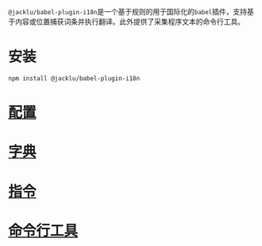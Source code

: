 `@jacklu/babel-plugin-i18n`是一个基于规则的用于国际化的`babel`插件，支持基于内容或位置捕获词条并执行翻译。此外提供了采集程序文本的命令行工具。

# 安装

```
npm install @jacklu/babel-plugin-i18n
```

# [配置](config.md)
# [字典](dictionary.md)
# [指令](directive.md)
# [命令行工具](cli.md)
